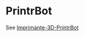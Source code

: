 # PrintrBot
See [Imprimante-3D-PrintrBot](https://github.com/pmrobotix/PrintrBot/wiki/Imprimante-3D-PrintrBot)
